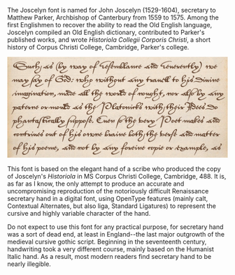 The Joscelyn font is named for John Joscelyn (1529-1604), secretary to Matthew Parker, Archbishop of Canterbury from 1559 to 1575. Among the first Englishmen to recover the ability to read the Old English language, Joscelyn compiled an Old English dictionary, contributed to Parker's published works, and wrote _Historiola Collegii Corporis Christi_, a short history of Corpus Christi College, Cambridge, Parker's college.

![Font sample](Sample.jpg)

This font is based on the elegant hand of a scribe who produced the copy of Joscelyn's _Historiola_ in MS Corpus Christi College, Cambridge, 488. It is, as far as I know, the only attempt to produce an accurate and uncompromising reproduction of the notoriously difficult Renaissance secretary hand in a digital font, using OpenType features (mainly calt, Contextual Alternates, but also liga, Standard Ligatures) to represent the cursive and highly variable character of the hand.

Do not expect to use this font for any practical purpose, for secretary hand was a sort of dead end, at least in England--the last major outgrowth of the medieval cursive gothic script. Beginning in the seventeenth century, handwriting took a very different course, mainly based on the Humanist Italic hand. As a result, most modern readers find secretary hand to be nearly illegible.
